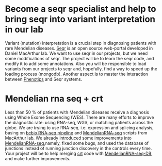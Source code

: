 # Become a seqr specialist and help to bring seqr into variant interpretation in our lab
Variant (mutation) interpretation is a crucial step in diagnosing patients with rare Mendelian diseases.
[Seqr](https://github.com/macarthur-lab/seqr) is an open source web-portal developed in Daniel MacArthur lab.
We want to use seqr in our projects, but we need some modifications of seqr. The project will be to learn
the seqr code, and modify it to add some annotations. Also you will be responsible to load variants from 
our projects to seqr and, hopefully, find a way to speed up the loading process (mongodb). Another aspect is to master
the interaction between [Phenotips](https://github.com/phenotips/phenotips) and Seqr systems.

# Mendelian rna seq + crt
Less than 50 % of patients with Mendelian diseases receive a diagnosis using Whole Exome Sequencing (WES).
There are many efforts to improve the diagnostic rate: using RNA-seq, WGS, or matching patients across the globe.
We are trying to use RNA-seq, i.e. expression and splicing analysis, basing on [bcbio RNA-seq pipeline](https://github.com/chapmanb/bcbio-nextgen) 
and [MendelianRNA-seq](https://github.com/berylc/MendelianRNA-seq) scripts from MacArthur lab. We already introduced some
improvements into [MendelianRNA-seq](https://github.com/naumenko-sa/MendelianRNA-seq-DB),namely, fixed some bugs, and used the database of junctions instead of running junction discovery in the controls every time. Your project will be to help merging [crt](https://github.com/naumenko-sa/crt) code with [MendelianRNA-seq-DB](https://github.com/naumenko-sa/MendelianRNA-seq-DB), and make further improvements.
